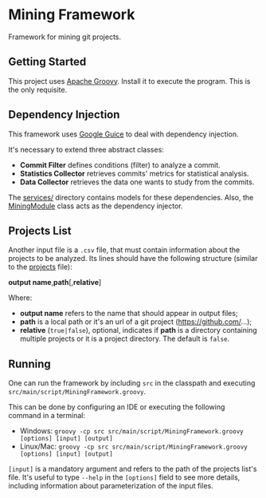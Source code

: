 # Mining Framework
Framework for mining git projects.

## Getting Started
This project uses [Apache Groovy](http://groovy-lang.org/). Install it to execute the program. This is the only requisite.

## Dependency Injection
This framework uses [Google Guice](https://github.com/google/guice) to deal with dependency injection.

It's necessary to extend three abstract classes:
* **Commit Filter** defines conditions (filter) to analyze a commit.
* **Statistics Collector** retrieves commits' metrics for statistical analysis.
* **Data Collector** retrieves the data one wants to study from the commits.

The [services/](https://github.com/spgroup/miningframework/tree/master/src/services/) directory contains models for these dependencies. Also, the [MiningModule](https://github.com/spgroup/miningframework/blob/master/src/services/MiningModule.groovy) class acts as the dependency injector.

## Projects List
Another input file is a `.csv` file, that must contain information about the projects to be analyzed. Its lines should have the following structure (similar to the [projects](https://github.com/spgroup/miningframework/blob/master/projects.csv) file):

**output name**,**path**[,**relative**]

Where:
* **output name** refers to the name that should appear in output files;
* **path** is a local path or it's an url of a git project (https://github.com/...);
* **relative** (`true|false`), optional, indicates if **path** is a directory containing multiple projects or it is a project directory. The default is `false`.

## Running
One can run the framework by including `src` in the classpath and executing `src/main/script/MiningFramework.groovy`.

This can be done by configuring an IDE or executing the following command in a terminal:
* Windows: `groovy -cp src src/main/script/MiningFramework.groovy [options] [input] [output]`
* Linux/Mac: `groovy -cp src src/main/script/MiningFramework.groovy [options] [input] [output]` 

`[input]` is a mandatory argument and refers to the path of the projects list's file. It's useful to type `--help` in the `[options]` field to see more details, including information about parameterization of the input files.


